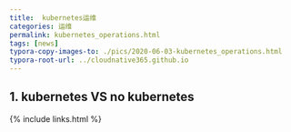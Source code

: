 ```yaml
---
title:  kubernetes运维
categories: 运维
permalink: kubernetes_operations.html
tags: [news]
typora-copy-images-to: ./pics/2020-06-03-kubernetes_operations.html
typora-root-url: ../cloudnative365.github.io
---
```


## 1. kubernetes VS no kubernetes



{% include links.html %}